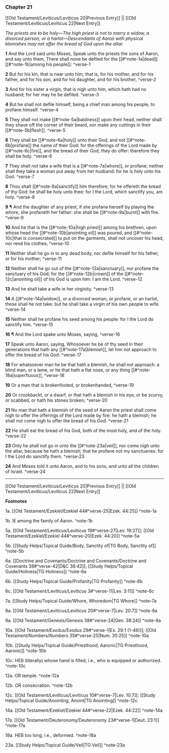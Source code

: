 ### Chapter 21

[[Old Testament/Leviticus/Leviticus 20|Previous Entry]]  ||  [[Old Testament/Leviticus/Leviticus 22|Next Entry]]

*The priests are to be holy—The high priest is not to marry a widow, a divorced person, or a harlot—Descendants of Aaron with physical blemishes may not offer the bread of God upon the altar.*

**1**  And the Lord said unto Moses, Speak unto the priests the sons of Aaron, and say unto them, There shall none be defiled for the [[#^note-1a|dead]] [[#^note-1b|among his people]]: ^verse-1

**2**  But for his kin, that is near unto him, that is, for his mother, and for his father, and for his son, and for his daughter, and for his brother, ^verse-2

**3**  And for his sister a virgin, that is nigh unto him, which hath had no husband; for her may he be defiled. ^verse-3

**4**  But he shall not defile himself, being a chief man among his people, to profane himself. ^verse-4

**5**  They shall not make [[#^note-5a|baldness]] upon their head, neither shall they shave off the corner of their beard, nor make any cuttings in their [[#^note-5b|flesh]]. ^verse-5

**6**  They shall be [[#^note-6a|holy]] unto their God, and not [[#^note-6b|profane]] the name of their God: for the offerings of the Lord made by [[#^note-6c|fire]], and the bread of their God, they do offer: therefore they shall be holy. ^verse-6

**7**  They shall not take a wife that is a [[#^note-7a|whore]], or profane; neither shall they take a woman put away from her husband: for he is holy unto his God. ^verse-7

**8**  Thou shalt [[#^note-8a|sanctify]] him therefore; for he offereth the bread of thy God: he shall be holy unto thee: for I the Lord, which sanctify you, am holy. ^verse-8

**9**  ¶ And the daughter of any priest, if she profane herself by playing the whore, she profaneth her father: she shall be [[#^note-9a|burnt]] with fire. ^verse-9

**10**  And he that is the [[#^note-10a|high priest]] among his brethren, upon whose head the [[#^note-10b|anointing oil]] was poured, and [[#^note-10c|that is consecrated]] to put on the garments, shall not uncover his head, nor rend his clothes; ^verse-10

**11**  Neither shall he go in to any dead body, nor defile himself for his father, or for his mother; ^verse-11

**12**  Neither shall he go out of the [[#^note-12a|sanctuary]], nor profane the sanctuary of his God; for the [[#^note-12b|crown]] of the [[#^note-12c|anointing oil]] of his God is upon him: I am the Lord. ^verse-12

**13**  And he shall take a wife in her virginity. ^verse-13

**14**  A [[#^note-14a|widow]], or a divorced woman, or profane, or an harlot, these shall he not take: but he shall take a virgin of his own people to wife. ^verse-14

**15**  Neither shall he profane his seed among his people: for I the Lord do sanctify him. ^verse-15

**16**  ¶ And the Lord spake unto Moses, saying, ^verse-16

**17**  Speak unto Aaron, saying, Whosoever he be of thy seed in their generations that hath any [[#^note-17a|blemish]], let him not approach to offer the bread of his God. ^verse-17

**18**  For whatsoever man he be that hath a blemish, he shall not approach: a blind man, or a lame, or he that hath a flat nose, or any thing [[#^note-18a|superfluous]], ^verse-18

**19**  Or a man that is brokenfooted, or brokenhanded, ^verse-19

**20**  Or crookbackt, or a dwarf, or that hath a blemish in his eye, or be scurvy, or scabbed, or hath his stones broken; ^verse-20

**21**  No man that hath a blemish of the seed of Aaron the priest shall come nigh to offer the offerings of the Lord made by fire: he hath a blemish; he shall not come nigh to offer the bread of his God. ^verse-21

**22**  He shall eat the bread of his God, both of the most holy, and of the holy. ^verse-22

**23**  Only he shall not go in unto the [[#^note-23a|veil]], nor come nigh unto the altar, because he hath a blemish; that he profane not my sanctuaries: for I the Lord do sanctify them. ^verse-23

**24**  And Moses told it unto Aaron, and to his sons, and unto all the children of Israel. ^verse-24


---
[[Old Testament/Leviticus/Leviticus 20|Previous Entry]]  ||  [[Old Testament/Leviticus/Leviticus 22|Next Entry]]


**Footnotes**


1a. [[Old Testament/Ezekiel/Ezekiel 44#^verse-25|Ezek. 44:25]] ^note-1a

1b. IE among the family of Aaron. ^note-1b

5a. [[Old Testament/Leviticus/Leviticus 19#^verse-27|Lev. 19:27]]; [[Old Testament/Ezekiel/Ezekiel 44#^verse-20|Ezek. 44:20]] ^note-5a

5b. [[Study Helps/Topical Guide/Body, Sanctity of|TG Body, Sanctity of]] ^note-5b

6a. [[Doctrine and Covenants/Doctrine and Covenants/Doctrine and Covenants 38#^verse-42|D&C 38:42]]; [[Study Helps/Topical Guide/Holiness|TG Holiness]] ^note-6a

6b. [[Study Helps/Topical Guide/Profanity|TG Profanity]] ^note-6b

6c. [[Old Testament/Leviticus/Leviticus 3#^verse-11|Lev. 3:11]] ^note-6c

7a. [[Study Helps/Topical Guide/Whore, Whoredom|TG Whore]] ^note-7a

8a. [[Old Testament/Leviticus/Leviticus 20#^verse-7|Lev. 20:7]] ^note-8a

9a. [[Old Testament/Genesis/Genesis 38#^verse-24|Gen. 38:24]] ^note-9a

10a. [[Old Testament/Exodus/Exodus 29#^verse-1|Ex. 29:1 (1-46)]]; [[Old Testament/Numbers/Numbers 35#^verse-25|Num. 35:25]] ^note-10a

10b. [[Study Helps/Topical Guide/Priesthood, Aaronic|TG Priesthood, Aaronic]] ^note-10b

10c. HEB (literally) whose hand is filled; i.e., who is equipped or authorized. ^note-10c

12a. OR temple. ^note-12a

12b. OR consecration. ^note-12b

12c. [[Old Testament/Leviticus/Leviticus 10#^verse-7|Lev. 10:7]]; [[Study Helps/Topical Guide/Anointing, Anoint|TG Anointing]] ^note-12c

14a. [[Old Testament/Ezekiel/Ezekiel 44#^verse-22|Ezek. 44:22]] ^note-14a

17a. [[Old Testament/Deuteronomy/Deuteronomy 23#^verse-1|Deut. 23:1]] ^note-17a

18a. HEB too long; i.e., deformed. ^note-18a

23a. [[Study Helps/Topical Guide/Veil|TG Veil]] ^note-23a